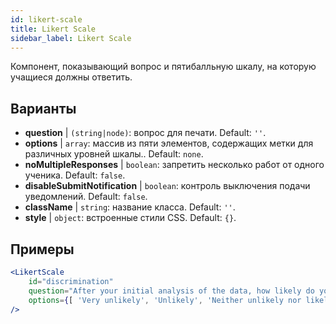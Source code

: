 ```yaml
---
id: likert-scale
title: Likert Scale
sidebar_label: Likert Scale
---
```


Компонент, показывающий вопрос и пятибалльную шкалу, на которую учащиеся должны ответить.

## Варианты

* __question__ | `(string|node)`: вопрос для печати. Default: `''`.
* __options__ | `array`: массив из пяти элементов, содержащих метки для различных уровней шкалы.. Default: `none`.
* __noMultipleResponses__ | `boolean`: запретить несколько работ от одного ученика. Default: `false`.
* __disableSubmitNotification__ | `boolean`: контроль выключения подачи уведомлений. Default: `false`.
* __className__ | `string`: название класса. Default: `''`.
* __style__ | `object`: встроенные стили CSS. Default: `{}`.


## Примеры

```jsx live
<LikertScale 
    id="discrimination" 
    question="After your initial analysis of the data, how likely do you think it is that players are discriminated against by soccer referees because of their skin tone?" 
    options={[ 'Very unlikely', 'Unlikely', 'Neither unlikely nor likely', 'Likely', 'Very Likely']} 
/>
```

